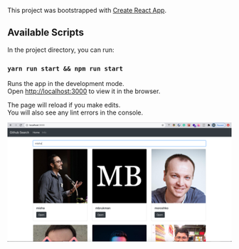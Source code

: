 This project was bootstrapped with [Create React App](https://github.com/facebook/create-react-app).

## Available Scripts

In the project directory, you can run:

### `yarn run start && npm run start`

Runs the app in the development mode.<br />
Open [http://localhost:3000](http://localhost:3000) to view it in the browser.

The page will reload if you make edits.<br />
You will also see any lint errors in the console.

[![Watch the video](./public/preview.png)](https://youtu.be/BGP3EKZt18k)
